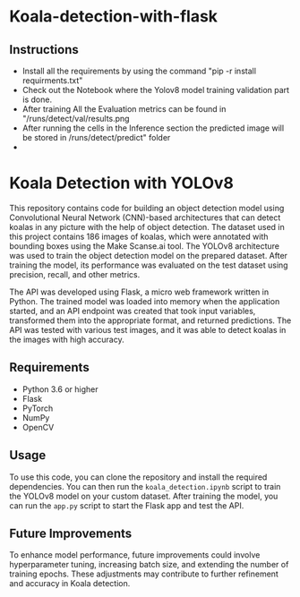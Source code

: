 # Koala-detection-with-flask
## Instructions

-  Install all the requirements by using the command "pip -r install requirments.txt"
-  Check out the Notebook where the Yolov8 model training validation part is done.
- After training All the Evaluation metrics can be found in "/runs/detect/val/results.png
- After running the cells in the Inference section the predicted image will be stored in /runs/detect/predict" folder
- 


# Koala Detection with YOLOv8

This repository contains code for building an object detection model using Convolutional Neural Network (CNN)-based architectures that can detect koalas in any picture with the help of object detection. The dataset used in this project contains 186 images of koalas, which were annotated with bounding boxes using the Make Scanse.ai tool. The YOLOv8 architecture was used to train the object detection model on the prepared dataset. After training the model, its performance was evaluated on the test dataset using precision, recall, and other metrics.

The API was developed using Flask, a micro web framework written in Python. The trained model was loaded into memory when the application started, and an API endpoint was created that took input variables, transformed them into the appropriate format, and returned predictions. The API was tested with various test images, and it was able to detect koalas in the images with high accuracy.

## Requirements

- Python 3.6 or higher
- Flask
- PyTorch
- NumPy
- OpenCV

## Usage

To use this code, you can clone the repository and install the required dependencies. You can then run the `koala_detection.ipynb` script to train the YOLOv8 model on your custom dataset. After training the model, you can run the `app.py` script to start the Flask app and test the API.

## Future Improvements

To enhance model performance, future improvements could involve hyperparameter tuning, increasing batch size, and extending the number of training epochs. These adjustments may contribute to further refinement and accuracy in Koala detection.





